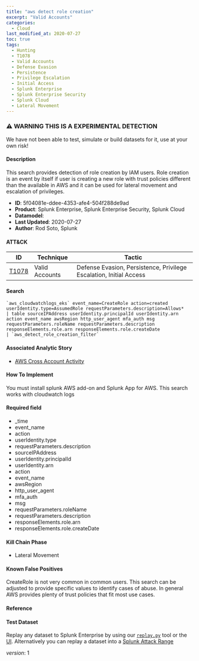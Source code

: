 ```yaml
---
title: "aws detect role creation"
excerpt: "Valid Accounts"
categories:
  - Cloud
last_modified_at: 2020-07-27
toc: true
tags:
  - Hunting
  - T1078
  - Valid Accounts
  - Defense Evasion
  - Persistence
  - Privilege Escalation
  - Initial Access
  - Splunk Enterprise
  - Splunk Enterprise Security
  - Splunk Cloud
  - Lateral Movement
---
```


### ⚠️ WARNING THIS IS A EXPERIMENTAL DETECTION
We have not been able to test, simulate or build datasets for it, use at your own risk!


#### Description

This search provides detection of role creation by IAM users. Role creation is an event by itself if user is creating a new role with trust policies different than the available in AWS and it can be used for lateral movement and escalation of privileges.

- **ID**: 5f04081e-ddee-4353-afe4-504f288de9ad
- **Product**: Splunk Enterprise, Splunk Enterprise Security, Splunk Cloud
- **Datamodel**: 
- **Last Updated**: 2020-07-27
- **Author**: Rod Soto, Splunk


#### ATT&CK

| ID          | Technique   | Tactic       |
| ----------- | ----------- |--------------|
| [T1078](https://attack.mitre.org/techniques/T1078/) | Valid Accounts | Defense Evasion, Persistence, Privilege Escalation, Initial Access |


#### Search

```
`aws_cloudwatchlogs_eks` event_name=CreateRole action=created userIdentity.type=AssumedRole requestParameters.description=Allows* 
| table sourceIPAddress userIdentity.principalId userIdentity.arn action event_name awsRegion http_user_agent mfa_auth msg requestParameters.roleName requestParameters.description responseElements.role.arn responseElements.role.createDate 
| `aws_detect_role_creation_filter`
```

#### Associated Analytic Story
* [AWS Cross Account Activity](/stories/aws_cross_account_activity)


#### How To Implement
You must install splunk AWS add-on and Splunk App for AWS. This search works with cloudwatch logs

#### Required field
* _time
* event_name
* action
* userIdentity.type
* requestParameters.description
* sourceIPAddress
* userIdentity.principalId
* userIdentity.arn
* action
* event_name
* awsRegion
* http_user_agent
* mfa_auth
* msg
* requestParameters.roleName
* requestParameters.description
* responseElements.role.arn
* responseElements.role.createDate


#### Kill Chain Phase
* Lateral Movement


#### Known False Positives
CreateRole is not very common in common users. This search can be adjusted to provide specific values to identify cases of abuse. In general AWS provides plenty of trust policies that fit most use cases.




#### Reference


#### Test Dataset
Replay any dataset to Splunk Enterprise by using our [`replay.py`](https://github.com/splunk/attack_data#using-replaypy) tool or the [UI](https://github.com/splunk/attack_data#using-ui).
Alternatively you can replay a dataset into a [Splunk Attack Range](https://github.com/splunk/attack_range#replay-dumps-into-attack-range-splunk-server)



_version_: 1